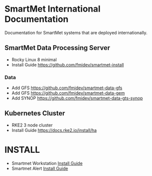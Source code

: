 # SmartMet International Documentation
Documentation for SmartMet systems that are deployed internationally.

## SmartMet Data Processing Server
* Rocky Linux 8 minimal
* Install Guide https://github.com/fmidev/smartmet-install

### Data
* Add GFS https://github.com/fmidev/smartmet-data-gfs
* Add GFS https://github.com/fmidev/smartmet-data-gem
* Add SYNOP  https://github.com/fmidev/smartmet-data-gts-synop

## Kubernetes Cluster
* RKE2 3 node cluster
* Install Guide https://docs.rke2.io/install/ha

# INSTALL
* Smartmet Workstation [Install Guide](/Install/SmartMet%20Workstation.md)
* Smartmet Alert [Install Guide](/Install/SmartMet%20Alert.md)
